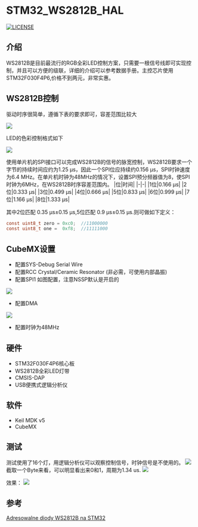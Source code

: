 # STM32_WS2812B_HAL
[![LICENSE](https://img.shields.io/badge/license-Anti%20996-blue.svg)](https://github.com/996icu/996.ICU/blob/master/LICENSE)

## 介绍
WS2812B是目前最流行的RGB全彩LED控制方案，只需要一根信号线即可实现控制，并且可以方便的级联，详细的介绍可以参考数据手册。主控芯片使用STM32F030F4P6,价格不到两元，非常实惠。

## WS2812B控制
驱动时序很简单，遵循下表的要求即可，容差范围比较大

![](http://qiniu.datasheep.cn/20191029024543.png)

LED的色彩控制格式如下

![](http://qiniu.datasheep.cn/20191029015905.png)

使用单片机的SPI接口可以完成WS2812B的信号的脉宽控制，WS2812B要求一个字节的持续时间应约为1.25 µs，因此一个SPI位应持续约0.156 µs，SPI时钟速度为6.4 MHz。在单片机时钟为48MHz的情况下，设置SPI预分频器值为8，使SPI时钟为6MHz，在WS2812B时序容差范围内。
|位|时间|
|-|-|
|1位|0.166 µs|
|2位|0.333 µs|
|3位|0.499 µs|
|4位|0.666 µs|
|5位|0.833 µs|
|6位|0.999 µs|
|7位|1.166 µs|
|8位|1.333 µs|

其中2位匹配 0.35 µs±0.15 µs,5位匹配 0.9 µs±0.15 µs.则可做如下定义：
``` c
const uint8_t zero = 0xc0;  //11000000
const uint8_t one =  0xf8;  //11111000
```

## CubeMX设置

* 配置SYS-Debug Serial Wire
* 配置RCC Crystal/Ceramic Resonator (非必需，可使用内部晶振)
* 配置SPI1 如图配置，注意NSSP默认是开启的

![](http://qiniu.datasheep.cn/20191029022007.png)

* 配置DMA 

![](http://qiniu.datasheep.cn/20191029022154.png)

* 配置时钟为48MHz

## 硬件
* STM32F030F4P6核心板
* WS2812B全彩LED灯带
* CMSIS-DAP 
* USB便携式逻辑分析仪

## 软件
* Keil MDK v5
* CubeMX

## 测试
测试使用了16个灯，用逻辑分析仪可以观察控制信号，时钟信号是不使用的。
![](http://qiniu.datasheep.cn/20191029022723.png)
截取一个Byte来看，可以明显看出来0和1，周期为1.34 us.
![](http://qiniu.datasheep.cn/20191029023110.png)

效果：
![](http://qiniu.datasheep.cn/LED_Test.gif)



## 参考
[Adresowalne diody WS2812B na STM32](https://msalamon.pl/adresowalne-diody-ws2812b-na-stm32-cz-1/)
